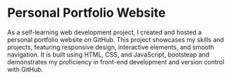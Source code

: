 # Personal Portfolio Website


As a self-learning web development project, I created and hosted a personal portfolio website on GitHub.
This project showcases my skills and projects, featuring responsive design, interactive elements, and smooth navigation.
It is built using HTML, CSS, and JavaScript, bootsteap and demonstrates my proficiency in front-end development and version control with GitHub.

